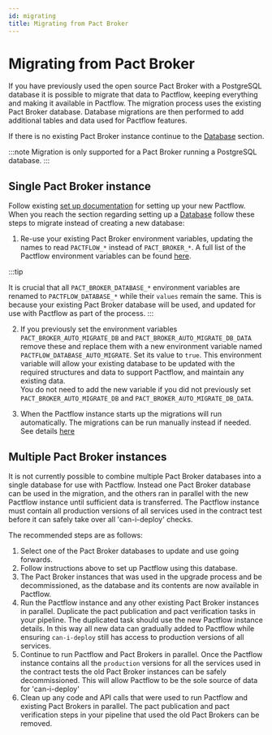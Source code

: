 ```yaml
---
id: migrating
title: Migrating from Pact Broker
---
```


# Migrating from Pact Broker

If you have previously used the open source Pact Broker with a PostgreSQL database it is possible to migrate that data to Pactflow, keeping everything and making it available in Pactflow. The migration process uses the existing Pact Broker database. Database migrations are then performed to add additional tables and data used for Pactflow features.

If there is no existing Pact Broker instance continue to the [Database](https://docs.pactflow.io/docs/on-premises/database) section.

:::note
Migration is only supported for a Pact Broker running a PostgreSQL database.
:::

## Single Pact Broker instance

Follow existing [set up documentation](https://docs.pactflow.io/docs/on-premises) for setting up your new Pactflow. When you reach the section regarding setting up a [Database](https://docs.pactflow.io/docs/on-premises/database) follow these steps to migrate instead of creating a new database:

1. Re-use your existing Pact Broker environment variables, updating the names to read `PACTFLOW_*` instead of `PACT_BROKER_*`. A full list of the Pactflow environment variables can be found [here](https://docs.pactflow.io/docs/on-premises/environment-variables).

:::tip

It is crucial that all `PACT_BROKER_DATABASE_*` environment variables are renamed to `PACTFLOW_DATABASE_*` while their `values` remain the same. This is because your existing Pact Broker database will be used, and updated for use with Pactflow as part of the process.
:::

2. If you previously set the environment variables `PACT_BROKER_AUTO_MIGRATE_DB` and `PACT_BROKER_AUTO_MIGRATE_DB_DATA` remove these and replace them with a new environment variable named `PACTFLOW_DATABASE_AUTO_MIGRATE`. Set its value to `true`. This environment variable will allow your existing database to be updated with the required structures and data to support Pactflow, and maintain any existing data.  
You do not need to add the new variable if you did not previously set `PACT_BROKER_AUTO_MIGRATE_DB` and `PACT_BROKER_AUTO_MIGRATE_DB_DATA`.

4. When the Pactflow instance starts up the migrations will run automatically. The migrations can be run manually instead if needed. See details [here](https://docs.pactflow.io/docs/on-premises/upgrading/database-migrations)

## Multiple Pact Broker instances

It is not currently possible to combine multiple Pact Broker databases into a single database for use with Pactflow. Instead one Pact Broker database can be used in the migration, and the others ran in parallel with the new Pactflow instance until sufficient data is transferred. The Pactflow instance must contain all production versions of all services used in the contract test before it can safely take over all 'can-i-deploy' checks.

The recommended steps are as follows:

1. Select one of the Pact Broker databases to update and use going forwards.
2. Follow instructions above to set up Pactflow using this database.
3. The Pact Broker instances that was used in the upgrade process and be decommissioned, as the database and its contents are now available in Pactflow.
4. Run the Pactflow instance and any other existing Pact Broker instances in parallel. Duplicate the pact publication and pact verification tasks in your pipeline. The duplicated task should use the new Pactflow instance details. In this way all new data can gradually added to Pactflow while ensuring `can-i-deploy` still has access to production versions of all services.
5. Continue to run Pactflow and Pact Brokers in parallel. Once the Pactflow instance contains all the `production` versions for all the services used in the contract tests the old Pact Broker instances can be safely decommissioned. This will allow Pactflow to be the sole source of data for 'can-i-deploy'
6. Clean up any code and API calls that were used to run Pactflow and existing Pact Brokers in parallel. The pact publication and pact verification steps in your pipeline that used the old Pact Brokers can be removed.
